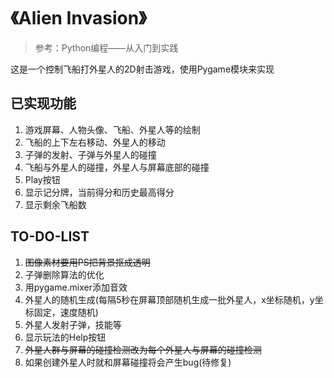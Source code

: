 # 《Alien Invasion》

> 参考：Python编程——从入门到实践

这是一个控制飞船打外星人的2D射击游戏，使用Pygame模块来实现

## 已实现功能
1. 游戏屏幕、人物头像、飞船、外星人等的绘制
2. 飞船的上下左右移动、外星人的移动
3. 子弹的发射、子弹与外星人的碰撞
4. 飞船与外星人的碰撞，外星人与屏幕底部的碰撞
5. Play按钮
6. 显示记分牌，当前得分和历史最高得分
7. 显示剩余飞船数


## TO-DO-LIST
1. ~~图像素材要用PS把背景抠成透明~~
2. 子弹删除算法的优化
3. 用pygame.mixer添加音效
4. 外星人的随机生成(每隔5秒在屏幕顶部随机生成一批外星人，x坐标随机，y坐标固定，速度随机)
5. 外星人发射子弹，技能等
6. 显示玩法的Help按钮
7. ~~外星人群与屏幕的碰撞检测改为每个外星人与屏幕的碰撞检测~~
8. 如果创建外星人时就和屏幕碰撞将会产生bug(待修复)